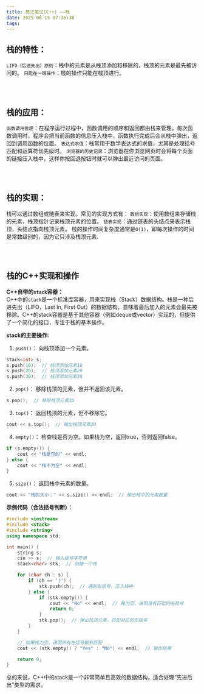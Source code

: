 ```yaml
---
title: 算法笔记(C++) ——栈
date: 2025-08-15 17:36:38
tags:
---
```



## 栈的特性：
`LIFO（后进先出）原则`：栈中的元素是从栈顶添加和移除的，栈顶的元素是最先被访问的。
`只能在一端操作`：栈的操作只能在栈顶进行。  

<br><br>





## 栈的应用：
`函数调用管理`：在程序运行过程中，函数调用的顺序和返回都由栈来管理。每次函数调用时，程序会把当前函数的信息压入栈中，函数执行完成后会从栈中弹出，返回到调用函数的位置。
`表达式求值`：栈常用于数学表达式的求值，尤其是处理括号匹配和运算符优先级时。
`浏览器的历史记录`：浏览器在你浏览网页时会将每个页面的链接压入栈中，这样你按回退按钮时就可以弹出最近访问的页面。  

<br><br>





## 栈的实现：
栈可以通过数组或链表来实现。常见的实现方式有：
`数组实现`：使用数组来存储栈的元素，栈顶指针记录栈顶元素的位置。
`链表实现`：通过链表的头结点来表示栈顶，头结点指向栈顶元素。
栈的操作时间复杂度通常是`O(1)`，即每次操作的时间是常数级别的，因为它只涉及栈顶元素.  

<br><br>




## 栈的C++实现和操作
__C++自带的`stack`容器：__  
C++中的`stack`是一个标准库容器，用来实现栈（Stack）数据结构。栈是一种后进先出（LIFO，Last In, First Out）的数据结构，意味着最后加入的元素会最先被移除。C++的stack容器是基于其他容器（例如deque或vector）实现的，但提供了一个简化的接口，专注于栈的基本操作。

__stack的主要操作:__  

1. `push()`： 向栈顶添加一个元素。
```c++
stack<int> s;
s.push(10);  // 栈顶添加元素10
s.push(20);  // 栈顶添加元素20
s.push(30);  // 栈顶添加元素30
```
2. `pop()`： 移除栈顶的元素，但并不返回该元素。
```c++
s.pop();  // 移除栈顶元素30
```
3. `top()`： 返回栈顶的元素，但不移除它。
```c++
cout << s.top();  // 输出栈顶元素20
```
4. `empty()`： 检查栈是否为空。如果栈为空，返回true，否则返回false。
```c++
if (s.empty()) {
    cout << "栈是空的" << endl;
} else {
    cout << "栈不为空" << endl;
}
```
5. `size()`： 返回栈中元素的数量。
```c++
cout << "栈的大小：" << s.size() << endl;  // 输出栈中的元素数量
```
__示例代码（合法括号判断）：__
```c++
#include <iostream>
#include <stack>
#include <string>
using namespace std;

int main() {
    string s;
    cin >> s;  // 输入括号字符串
    stack<char> stk;  // 创建一个栈

    for (char ch : s) {
        if (ch == '(') {
            stk.push(ch);  // 遇到左括号，压入栈中
        } else {
            if (stk.empty()) {
                cout << "No" << endl;  // 栈为空，说明没有匹配的左括号
                return 0;
            }
            stk.pop();  // 弹出栈顶元素，匹配对应的左括号
        }
    }

    // 如果栈为空，说明所有左括号都有匹配
    cout << (stk.empty() ? "Yes" : "No") << endl;  // 输出结果

    return 0;
}
```
总的来说，C++中的stack是一个非常简单且高效的数据结构，适合处理“先进后出”类型的需求。  

<br><br>




## 